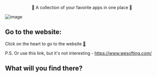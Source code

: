 <p align="center">
💜 A collection of your favorite apps in one place 💜
</p>

![image](https://github.com/Eliaz7/We-Softing-All-Soft-For-You/assets/97999125/9ddf37e2-a6d2-43b4-88b8-6e01d0e35168)


## Go to the website: 

Click on the heart to go to the website [💜](https://www.wesofting.com/)

P.S. Or use this link, but it's not interesting - https://www.wesofting.com/

## What will you find there?
